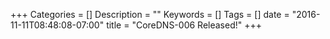 +++
Categories = []
Description = ""
Keywords = []
Tags = []
date = "2016-11-11T08:48:08-07:00"
title = "CoreDNS-006 Released!"
+++
